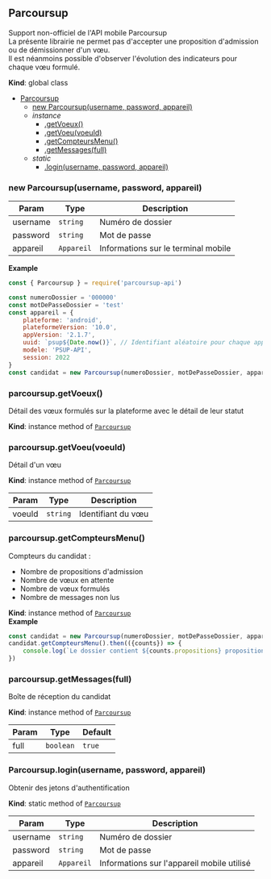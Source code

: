 <a name="Parcoursup"></a>

## Parcoursup
Support non-officiel de l'API mobile Parcoursup\
La présente librairie ne permet pas d'accepter une proposition d'admission ou de démissionner d'un vœu.\
Il est néanmoins possible d'observer l'évolution des indicateurs pour chaque vœu formulé.

**Kind**: global class  

* [Parcoursup](#Parcoursup)
    * [new Parcoursup(username, password, appareil)](#new_Parcoursup_new)
    * _instance_
        * [.getVoeux()](#Parcoursup+getVoeux)
        * [.getVoeu(voeuId)](#Parcoursup+getVoeu)
        * [.getCompteursMenu()](#Parcoursup+getCompteursMenu)
        * [.getMessages(full)](#Parcoursup+getMessages)
    * _static_
        * [.login(username, password, appareil)](#Parcoursup.login)

<a name="new_Parcoursup_new"></a>

### new Parcoursup(username, password, appareil)

| Param | Type | Description |
| --- | --- | --- |
| username | <code>string</code> | Numéro de dossier |
| password | <code>string</code> | Mot de passe |
| appareil | <code>Appareil</code> | Informations sur le terminal mobile |

**Example**  
```js
const { Parcoursup } = require('parcoursup-api')

const numeroDossier = '000000'
const motDePasseDossier = 'test'
const appareil = {
    plateforme: 'android',
    plateformeVersion: '10.0',
    appVersion: '2.1.7',
    uuid: `psup${Date.now()}`, // Identifiant aléatoire pour chaque appareil
    modele: 'PSUP-API',
    session: 2022
}
const candidat = new Parcoursup(numeroDossier, motDePasseDossier, appareil)
```
<a name="Parcoursup+getVoeux"></a>

### parcoursup.getVoeux()
Détail des vœux formulés sur la plateforme avec le détail de leur statut

**Kind**: instance method of [<code>Parcoursup</code>](#Parcoursup)  
<a name="Parcoursup+getVoeu"></a>

### parcoursup.getVoeu(voeuId)
Détail d'un vœu

**Kind**: instance method of [<code>Parcoursup</code>](#Parcoursup)  

| Param | Type | Description |
| --- | --- | --- |
| voeuId | <code>string</code> | Identifiant du vœu |

<a name="Parcoursup+getCompteursMenu"></a>

### parcoursup.getCompteursMenu()
Compteurs du candidat :
- Nombre de propositions d'admission
- Nombre de vœux en attente
- Nombre de vœux formulés
- Nombre de messages non lus

**Kind**: instance method of [<code>Parcoursup</code>](#Parcoursup)  
**Example**  
```js
const candidat = new Parcoursup(numeroDossier, motDePasseDossier, appareil)
candidat.getCompteursMenu().then(({counts}) => {
    console.log(`Le dossier contient ${counts.propositions} propositions et ${counts.enAttente} voeux en attente pour un total de ${counts.total} voeux formulés.`)
})
```
<a name="Parcoursup+getMessages"></a>

### parcoursup.getMessages(full)
Boîte de réception du candidat

**Kind**: instance method of [<code>Parcoursup</code>](#Parcoursup)  

| Param | Type | Default |
| --- | --- | --- |
| full | <code>boolean</code> | <code>true</code> | 

<a name="Parcoursup.login"></a>

### Parcoursup.login(username, password, appareil)
Obtenir des jetons d'authentification

**Kind**: static method of [<code>Parcoursup</code>](#Parcoursup)  

| Param | Type | Description |
| --- | --- | --- |
| username | <code>string</code> | Numéro de dossier |
| password | <code>string</code> | Mot de passe |
| appareil | <code>Appareil</code> | Informations sur l'appareil mobile utilisé |

